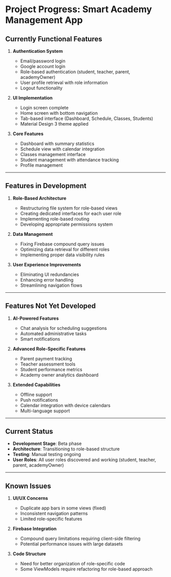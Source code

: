 # Project Progress: Smart Academy Management App

## Currently Functional Features

1. **Authentication System**
   - Email/password login
   - Google account login
   - Role-based authentication (student, teacher, parent, academyOwner)
   - User profile retrieval with role information
   - Logout functionality

2. **UI Implementation**
   - Login screen complete
   - Home screen with bottom navigation
   - Tab-based interface (Dashboard, Schedule, Classes, Students)
   - Material Design 3 theme applied

3. **Core Features**
   - Dashboard with summary statistics
   - Schedule view with calendar integration
   - Classes management interface
   - Student management with attendance tracking
   - Profile management

---

## Features in Development

1. **Role-Based Architecture**
   - Restructuring file system for role-based views
   - Creating dedicated interfaces for each user role
   - Implementing role-based routing
   - Developing appropriate permissions system

2. **Data Management**
   - Fixing Firebase compound query issues
   - Optimizing data retrieval for different roles
   - Implementing proper data visibility rules

3. **User Experience Improvements**
   - Eliminating UI redundancies
   - Enhancing error handling
   - Streamlining navigation flows

---

## Features Not Yet Developed

1. **AI-Powered Features**
   - Chat analysis for scheduling suggestions
   - Automated administrative tasks
   - Smart notifications

2. **Advanced Role-Specific Features**
   - Parent payment tracking
   - Teacher assessment tools
   - Student performance metrics
   - Academy owner analytics dashboard

3. **Extended Capabilities**
   - Offline support
   - Push notifications
   - Calendar integration with device calendars
   - Multi-language support

---

## Current Status

- **Development Stage**: Beta phase
- **Architecture**: Transitioning to role-based structure
- **Testing**: Manual testing ongoing
- **User Roles**: All user roles discovered and working (student, teacher, parent, academyOwner)

---

## Known Issues

1. **UI/UX Concerns**
   - Duplicate app bars in some views (fixed)
   - Inconsistent navigation patterns
   - Limited role-specific features

2. **Firebase Integration**
   - Compound query limitations requiring client-side filtering
   - Potential performance issues with large datasets

3. **Code Structure**
   - Need for better organization of role-specific code
   - Some ViewModels require refactoring for role-based approach